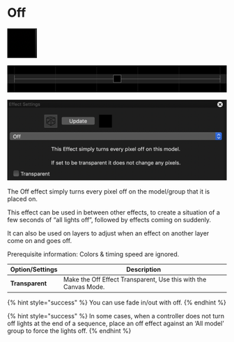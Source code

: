 # Off

![Icon](<../../.gitbook/assets/image (996).png>)

![Sequencer Grid](<../../.gitbook/assets/image (869).png>)

![](<../../.gitbook/assets/image (540).png>)

The Off effect simply turns every pixel off on the model/group that it is placed on.

This effect can be used in between other effects, to create a situation of a few seconds of “all lights off”, followed by effects coming on suddenly.

It can also be used on layers to adjust when an effect on another layer come on and goes off.

Prerequisite information: Colors & timing speed are ignored.

| **Option/Settings** | **Description**                                                 |
| ------------------- | --------------------------------------------------------------- |
| **Transparent**     | Make the Off Effect Transparent, Use this with the Canvas Mode. |

{% hint style="success" %}
You can use fade in/out with off.
{% endhint %}

{% hint style="success" %}
In some cases, when a controller does not turn off lights at the end of a sequence, place an off effect against an ‘All model’ group to force the lights off.
{% endhint %}
